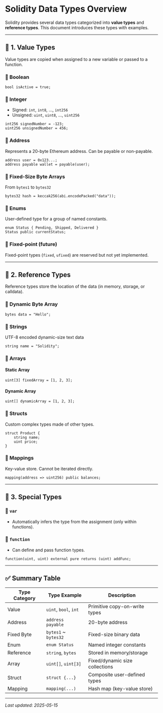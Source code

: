 # Solidity Data Types Overview

Solidity provides several data types categorized into **value types** and **reference types**. This document introduces these types with examples.

---

## 📌 1. Value Types

Value types are copied when assigned to a new variable or passed to a function.

### 🔹 Boolean
```solidity
bool isActive = true;
```

### 🔹 Integer
- Signed: `int`, `int8`, ..., `int256`
- Unsigned: `uint`, `uint8`, ..., `uint256`

```solidity
int256 signedNumber = -123;
uint256 unsignedNumber = 456;
```

### 🔹 Address
Represents a 20-byte Ethereum address. Can be payable or non-payable.

```solidity
address user = 0x123...;
address payable wallet = payable(user);
```

### 🔹 Fixed-Size Byte Arrays
From `bytes1` to `bytes32`

```solidity
bytes32 hash = keccak256(abi.encodePacked("data"));
```

### 🔹 Enums
User-defined type for a group of named constants.

```solidity
enum Status { Pending, Shipped, Delivered }
Status public currentStatus;
```

### 🔹 Fixed-point (future)
Fixed-point types (`fixed`, `ufixed`) are reserved but not yet implemented.

---

## 📌 2. Reference Types

Reference types store the location of the data (in memory, storage, or calldata).

### 🔹 Dynamic Byte Array
```solidity
bytes data = "Hello";
```

### 🔹 Strings
UTF-8 encoded dynamic-size text data

```solidity
string name = "Solidity";
```

### 🔹 Arrays

#### Static Array
```solidity
uint[3] fixedArray = [1, 2, 3];
```

#### Dynamic Array
```solidity
uint[] dynamicArray = [1, 2, 3];
```

### 🔹 Structs
Custom complex types made of other types.

```solidity
struct Product {
    string name;
    uint price;
}
```

### 🔹 Mappings
Key-value store. Cannot be iterated directly.

```solidity
mapping(address => uint256) public balances;
```

---

## 📌 3. Special Types

### 🔹 `var`
- Automatically infers the type from the assignment (only within functions).

### 🔹 `function`
- Can define and pass function types.

```solidity
function(uint, uint) external pure returns (uint) addFunc;
```

---

## ✅ Summary Table

| Type Category   | Type Example           | Description                          |
|-----------------|------------------------|--------------------------------------|
| Value           | `uint`, `bool`, `int`  | Primitive copy-on-write types        |
| Address         | `address payable`      | 20-byte address                      |
| Fixed Byte      | `bytes1` ~ `bytes32`   | Fixed-size binary data               |
| Enum            | `enum Status`          | Named integer constants              |
| Reference       | `string`, `bytes`      | Stored in memory/storage             |
| Array           | `uint[]`, `uint[3]`    | Fixed/dynamic size collections       |
| Struct          | `struct {...}`         | Composite user-defined types         |
| Mapping         | `mapping(...)`         | Hash map (key-value store)           |

---

_Last updated: 2025-05-15_
